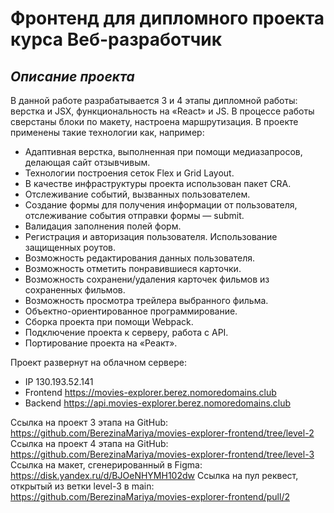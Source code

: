 # Фронтенд для дипломного проекта курса Веб-разработчик
## _Описание проекта_  
В данной работе разрабатывается 3 и 4 этапы дипломной работы: верстка и JSX, функциональность на «React» и JS.
В процессе работы сверстаны блоки по макету, настроена маршрутизация.
В проекте применены такие технологии как, например:  
* Адаптивная верстка, выполненная при помощи медиазапросов, делающая сайт отзывчивым.  
* Технологии построения сеток Flex и Grid Layout.
* В качестве инфраструктуры проекта использован пакет CRA.
* Отслеживание событий, вызванных пользователем.
* Создание формы для получения информации от пользователя, отслеживание события отправки формы — submit.
* Валидация заполнения полей форм.
* Регистрация и авторизация пользователя. Использование защищенных роутов.
* Возможность редактирования данных пользователя.
* Возможность отметить понравившиеся карточки.
* Возможность сохранени/удаления карточек фильмов из сохраненных фильмов.
* Возможность просмотра трейлера выбранного фильма.
* Объектно-ориентированное программирование.
* Сборка проекта при помощи Webpack.
* Подключение проекта к серверу, работа с API.
* Портирование проекта на «Реакт».

Проект развернут на облачном сервере:
* IP 130.193.52.141
* Frontend https://movies-explorer.berez.nomoredomains.club
* Backend https://api.movies-explorer.berez.nomoredomains.club


Ссылка на проект 3 этапа на GitHub: https://github.com/BerezinaMariya/movies-explorer-frontend/tree/level-2
Ссылка на проект 4 этапа на GitHub: https://github.com/BerezinaMariya/movies-explorer-frontend/tree/level-3
Ссылка на макет, сгенерированный в Figma: https://disk.yandex.ru/d/BJOeNHYMH102dw
Ссылка на пул реквест, открытый из ветки level-3 в main: https://github.com/BerezinaMariya/movies-explorer-frontend/pull/2
